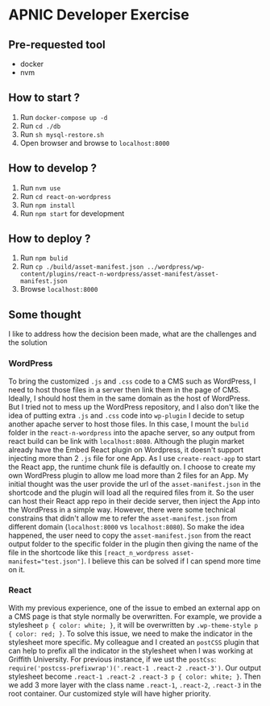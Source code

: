 # APNIC Developer Exercise

## Pre-requested tool
- docker
- nvm


## How to start ?
1. Run `docker-compose up -d`
2. Run `cd ./db`
3. Run `sh mysql-restore.sh`
4. Open browser and browse to `localhost:8000`

## How to develop ?
1. Run `nvm use`
2. Run `cd react-on-wordpress`
3. Run `npm install`
4. Run `npm start` for development

## How to deploy ?
1. Run `npm bulid`
2. Run `cp ./build/asset-manifest.json ../wordpress/wp-content/plugins/react-n-wordpress/asset-manifest/asset-manifest.json`
3. Browse `localhost:8000`



## Some thought
I like to address how the decision been made, what are the challenges and the solution

### WordPress
To bring the customized `.js` and `.css` code to a CMS such as WordPress, I need to host those files in a server then link them in the page of CMS. Ideally, I should host them in the same domain as the host of WordPress. But I tried not to mess up the WordPress repository, and I also don't like the
  idea of putting extra `.js` and `.css` code into `wp-plugin` I decide to setup another apache server to host those files. In this case, I mount the `bulid` folder in the `react-n-wordpress` into the apache server, so any output from react build can be link with `localhost:8080`.
Although the plugin market already have the Embed React plugin on Wordpress, it doesn't support injecting more than 2 `.js` file for one App. As I use `create-react-app` to start the React app, the runtime chunk file is defaultly on. I choose to create my own WordPress plugin to allow me load more than 2 files for an App.
My initial thought was the user provide the url of the `asset-manifest.json` in the shortcode and the plugin will load all the required files from it. So the user can host their React app repo in their decide server, then inject the App into the WordPress in a simple way.
However, there were some technical constrains that didn't allow me to refer the `asset-manifest.json` from different domain (`localhost:8000` vs `localhost:8080`). So make the idea happened, the user need to copy the `asset-manifest.json` from the react output folder to the specific folder in the
 plugin then giving the name of the file in the shortcode like this `[react_n_wordpress asset-manifest="test.json"]`. I believe this can be solved if I can spend more time on it.

### React
With my previous experience, one of the issue to embed an external app on a CMS page is that style normally be overwritten. For example, we provide a stylesheet `p { color: white; }`, it will be overwritten by `.wp-theme-style p { color: red; }`. To solve this issue, we need to make the
 indicator in the stylesheet more specific. My colleague and I created an `postCSS` plugin that can help to prefix all the indicator in the stylesheet when I was working at Griffith University. For previous instance, if we ust the `postCss`: `require('postcss-prefixwrap')('.react-1 .react-2 .react-3')`. Our output stylesheet become
 `.react-1 .react-2 .react-3 p { color: white; }`. Then we add 3 more layer with the class name `.react-1`, `.react-2`, `.react-3` in the root container. Our customized style will have higher priority.

